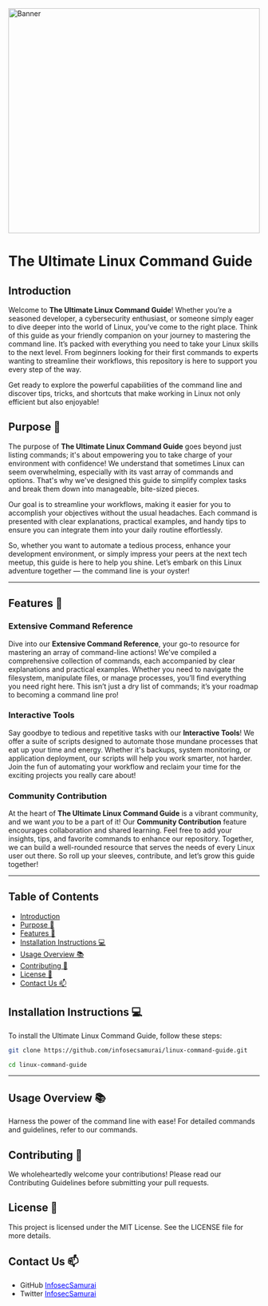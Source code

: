 <img src="https://github.com/user-attachments/assets/c9087689-52ac-4422-9b4c-e69fc7f16d2d" alt="Banner" style="width: 100%; max-width: 800px; height: 450px;">

# The Ultimate Linux Command Guide

## Introduction

Welcome to **The Ultimate Linux Command Guide**! Whether you’re a seasoned developer, a cybersecurity enthusiast, or someone simply eager to dive deeper into the world of Linux, you’ve come to the right place. Think of this guide as your friendly companion on your journey to mastering the command line. It’s packed with everything you need to take your Linux skills to the next level. From beginners looking for their first commands to experts wanting to streamline their workflows, this repository is here to support you every step of the way. 

Get ready to explore the powerful capabilities of the command line and discover tips, tricks, and shortcuts that make working in Linux not only efficient but also enjoyable!

## Purpose 🎯

The purpose of **The Ultimate Linux Command Guide** goes beyond just listing commands; it's about empowering you to take charge of your environment with confidence! We understand that sometimes Linux can seem overwhelming, especially with its vast array of commands and options. That's why we've designed this guide to simplify complex tasks and break them down into manageable, bite-sized pieces. 

Our goal is to streamline your workflows, making it easier for you to accomplish your objectives without the usual headaches. Each command is presented with clear explanations, practical examples, and handy tips to ensure you can integrate them into your daily routine effortlessly. 

So, whether you want to automate a tedious process, enhance your development environment, or simply impress your peers at the next tech meetup, this guide is here to help you shine. Let’s embark on this Linux adventure together — the command line is your oyster!

---
## Features 🚀

### Extensive Command Reference
Dive into our **Extensive Command Reference**, your go-to resource for mastering an array of command-line actions! We’ve compiled a comprehensive collection of commands, each accompanied by clear explanations and practical examples. Whether you need to navigate the filesystem, manipulate files, or manage processes, you’ll find everything you need right here. This isn’t just a dry list of commands; it’s your roadmap to becoming a command line pro!

### Interactive Tools
Say goodbye to tedious and repetitive tasks with our **Interactive Tools**! We offer a suite of scripts designed to automate those mundane processes that eat up your time and energy. Whether it's backups, system monitoring, or application deployment, our scripts will help you work smarter, not harder. Join the fun of automating your workflow and reclaim your time for the exciting projects you really care about!

### Community Contribution
At the heart of **The Ultimate Linux Command Guide** is a vibrant community, and we want *you* to be a part of it! Our **Community Contribution** feature encourages collaboration and shared learning. Feel free to add your insights, tips, and favorite commands to enhance our repository. Together, we can build a well-rounded resource that serves the needs of every Linux user out there. So roll up your sleeves, contribute, and let’s grow this guide together!

---

## Table of Contents
- [Introduction](#introduction)
- [Purpose 🎯](#purpose-🎯)
- [Features 🚀](#features-🚀)
- [Installation Instructions 💻](#installation-instructions-💻)
- [Usage Overview 📚](#usage-overview-📚)
- [Contributing 🤝](#contributing-🤝)
- [License 📜](#license-📜)
- [Contact Us 📫](#contact-us-📫)

## Installation Instructions 💻
To install the Ultimate Linux Command Guide, follow these steps:

```bash
git clone https://github.com/infosecsamurai/linux-command-guide.git

cd linux-command-guide
```
---

## Usage Overview 📚

Harness the power of the command line with ease! For detailed commands and guidelines, refer to our commands.

## Contributing 🤝

We wholeheartedly welcome your contributions! Please read our Contributing Guidelines before submitting your pull requests.

## License 📜

This project is licensed under the MIT License. See the LICENSE file for more details.

## Contact Us 📫
 - GitHub <a href="https://github.com/InfosecSamurai" style="color: blue;">InfosecSamurai</a>
 - Twitter <a href="https://twitter.com/InfosecSamurai" style="color: blue;">InfosecSamurai</a>
